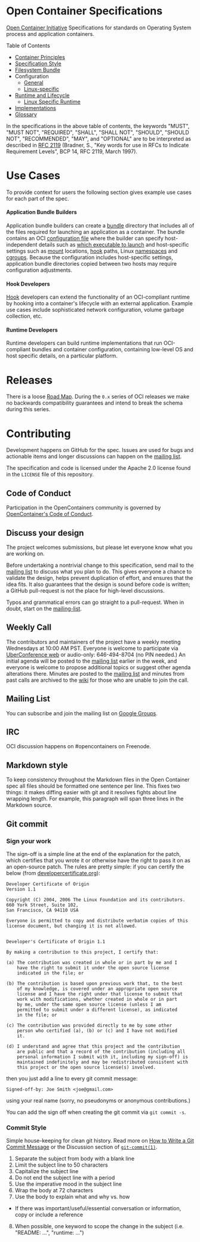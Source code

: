 # Open Container Specifications

[Open Container Initiative](http://www.opencontainers.org/) Specifications for standards on Operating System process and application containers.


Table of Contents

- [Container Principles](principles.md)
- [Specification Style](style.md)
- [Filesystem Bundle](bundle.md)
- Configuration
  - [General](config.md)
  - [Linux-specific](config-linux.md)
- [Runtime and Lifecycle](runtime.md)
  - [Linux Specific Runtime](runtime-linux.md)
- [Implementations](implementations.md)
- [Glossary](glossary.md)

In the specifications in the above table of contents, the keywords "MUST", "MUST NOT", "REQUIRED", "SHALL", "SHALL NOT", "SHOULD", "SHOULD NOT", "RECOMMENDED", "MAY", and "OPTIONAL" are to be interpreted as described in [RFC 2119](http://tools.ietf.org/html/rfc2119) (Bradner, S., "Key words for use in RFCs to Indicate Requirement Levels", BCP 14, RFC 2119, March 1997).

# Use Cases

To provide context for users the following section gives example use cases for each part of the spec.

#### Application Bundle Builders

Application bundle builders can create a [bundle](bundle.md) directory that includes all of the files required for launching an application as a container.
The bundle contains an OCI [configuration file](config.md) where the builder can specify host-independent details such as [which executable to launch](config.md#process-configuration) and host-specific settings such as [mount](config.md#mounts) locations, [hook](config.md#hooks) paths, Linux [namespaces](config-linux.md#namespaces) and [cgroups](config-linux.md#control-groups).
Because the configuration includes host-specific settings, application bundle directories copied between two hosts may require configuration adjustments.

#### Hook Developers

[Hook](config.md#hooks) developers can extend the functionality of an OCI-compliant runtime by hooking into a container's lifecycle with an external application.
Example use cases include sophisticated network configuration, volume garbage collection, etc.

#### Runtime Developers

Runtime developers can build runtime implementations that run OCI-compliant bundles and container configuration, containing low-level OS and host specific details, on a particular platform.

# Releases

There is a loose [Road Map](./ROADMAP.md).
During the `0.x` series of OCI releases we make no backwards compatibility guarantees and intend to break the schema during this series.

# Contributing

Development happens on GitHub for the spec.
Issues are used for bugs and actionable items and longer discussions can happen on the [mailing list](#mailing-list).

The specification and code is licensed under the Apache 2.0 license found in the `LICENSE` file of this repository.

## Code of Conduct

Participation in the OpenContainers community is governed by [OpenContainer's Code of Conduct](code-of-conduct.md).

## Discuss your design

The project welcomes submissions, but please let everyone know what you are working on.

Before undertaking a nontrivial change to this specification, send mail to the [mailing list](#mailing-list) to discuss what you plan to do.
This gives everyone a chance to validate the design, helps prevent duplication of effort, and ensures that the idea fits.
It also guarantees that the design is sound before code is written; a GitHub pull-request is not the place for high-level discussions.

Typos and grammatical errors can go straight to a pull-request.
When in doubt, start on the [mailing-list](#mailing-list).

## Weekly Call

The contributors and maintainers of the project have a weekly meeting Wednesdays at 10:00 AM PST.
Everyone is welcome to participate via [UberConference web][UberConference] or audio-only: 646-494-8704 (no PIN needed.)
An initial agenda will be posted to the [mailing list](#mailing-list) earlier in the week, and everyone is welcome to propose additional topics or suggest other agenda alterations there.
Minutes are posted to the [mailing list](#mailing-list) and minutes from past calls are archived to the [wiki](https://github.com/opencontainers/specs/wiki) for those who are unable to join the call.

## Mailing List

You can subscribe and join the mailing list on [Google Groups](https://groups.google.com/a/opencontainers.org/forum/#!forum/dev).

## IRC

OCI discussion happens on #opencontainers on Freenode.

## Markdown style

To keep consistency throughout the Markdown files in the Open Container spec all files should be formatted one sentence per line.
This fixes two things: it makes diffing easier with git and it resolves fights about line wrapping length.
For example, this paragraph will span three lines in the Markdown source.

## Git commit

### Sign your work

The sign-off is a simple line at the end of the explanation for the patch, which certifies that you wrote it or otherwise have the right to pass it on as an open-source patch.
The rules are pretty simple: if you can certify the below (from [developercertificate.org](http://developercertificate.org/)):

```
Developer Certificate of Origin
Version 1.1

Copyright (C) 2004, 2006 The Linux Foundation and its contributors.
660 York Street, Suite 102,
San Francisco, CA 94110 USA

Everyone is permitted to copy and distribute verbatim copies of this
license document, but changing it is not allowed.


Developer's Certificate of Origin 1.1

By making a contribution to this project, I certify that:

(a) The contribution was created in whole or in part by me and I
    have the right to submit it under the open source license
    indicated in the file; or

(b) The contribution is based upon previous work that, to the best
    of my knowledge, is covered under an appropriate open source
    license and I have the right under that license to submit that
    work with modifications, whether created in whole or in part
    by me, under the same open source license (unless I am
    permitted to submit under a different license), as indicated
    in the file; or

(c) The contribution was provided directly to me by some other
    person who certified (a), (b) or (c) and I have not modified
    it.

(d) I understand and agree that this project and the contribution
    are public and that a record of the contribution (including all
    personal information I submit with it, including my sign-off) is
    maintained indefinitely and may be redistributed consistent with
    this project or the open source license(s) involved.
```

then you just add a line to every git commit message:

    Signed-off-by: Joe Smith <joe@gmail.com>

using your real name (sorry, no pseudonyms or anonymous contributions.)

You can add the sign off when creating the git commit via `git commit -s`.

### Commit Style

Simple house-keeping for clean git history.
Read more on [How to Write a Git Commit Message](http://chris.beams.io/posts/git-commit/) or the Discussion section of [`git-commit(1)`](http://git-scm.com/docs/git-commit).

1. Separate the subject from body with a blank line
2. Limit the subject line to 50 characters
3. Capitalize the subject line
4. Do not end the subject line with a period
5. Use the imperative mood in the subject line
6. Wrap the body at 72 characters
7. Use the body to explain what and why vs. how
  * If there was important/useful/essential conversation or information, copy or include a reference
8. When possible, one keyword to scope the change in the subject (i.e. "README: ...", "runtime: ...")

[BlueJeans]: https://bluejeans.com/1771332256/
[UberConference]: https://www.uberconference.com/ssaul
